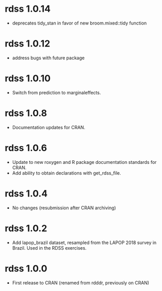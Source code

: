 # rdss 1.0.14

* deprecates tidy_stan in favor of new broom.mixed::tidy function

# rdss 1.0.12

* address bugs with future package

# rdss 1.0.10

* Switch from prediction to marginaleffects.

# rdss 1.0.8

* Documentation updates for CRAN.

# rdss 1.0.6

* Update to new roxygen and R package documentation standards for CRAN.
* Add ability to obtain declarations with get_rdss_file.

# rdss 1.0.4

* No changes (resubmission after CRAN archiving)

# rdss 1.0.2

* Add lapop_brazil dataset, resampled from the LAPOP 2018 survey in Brazil. Used in the RDSS exercises.

# rdss 1.0.0

* First release to CRAN (renamed from rdddr, previously on CRAN)
